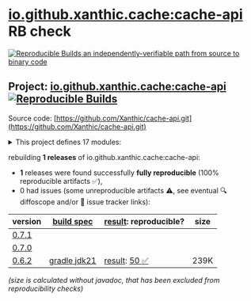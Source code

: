 [io.github.xanthic.cache:cache-api](https://central.sonatype.com/artifact/io.github.xanthic.cache/cache-api/versions) RB check
=======

[![Reproducible Builds](https://reproducible-builds.org/images/logos/rb.svg) an independently-verifiable path from source to binary code](https://reproducible-builds.org/)

## Project: [io.github.xanthic.cache:cache-api](https://central.sonatype.com/artifact/io.github.xanthic.cache/cache-api/versions) [![Reproducible Builds](https://img.shields.io/endpoint?url=https://raw.githubusercontent.com/jvm-repo-rebuild/reproducible-central/master/content/io/github/xanthic/cache/cache-api/badge.json)](https://github.com/jvm-repo-rebuild/reproducible-central/blob/master/content/io/github/xanthic/cache/cache-api/README.md)

Source code: [https://github.com/Xanthic/cache-api.git](https://github.com/Xanthic/cache-api.git)

<details><summary>This project defines 17 modules:</summary>

* [io.github.xanthic.cache:cache-api](https://central.sonatype.com/artifact/io.github.xanthic.cache/cache-api/overview)
* [io.github.xanthic.cache:cache-bom](https://central.sonatype.com/artifact/io.github.xanthic.cache/cache-bom/overview)
* [io.github.xanthic.cache:cache-core](https://central.sonatype.com/artifact/io.github.xanthic.cache/cache-core/overview)
* [io.github.xanthic.cache:cache-jackson](https://central.sonatype.com/artifact/io.github.xanthic.cache/cache-jackson/overview)
* [io.github.xanthic.cache:cache-kotlin](https://central.sonatype.com/artifact/io.github.xanthic.cache/cache-kotlin/overview)
* [io.github.xanthic.cache:cache-provider-androidx](https://central.sonatype.com/artifact/io.github.xanthic.cache/cache-provider-androidx/overview)
* [io.github.xanthic.cache:cache-provider-cache2k](https://central.sonatype.com/artifact/io.github.xanthic.cache/cache-provider-cache2k/overview)
* [io.github.xanthic.cache:cache-provider-caffeine](https://central.sonatype.com/artifact/io.github.xanthic.cache/cache-provider-caffeine/overview)
* [io.github.xanthic.cache:cache-provider-caffeine3](https://central.sonatype.com/artifact/io.github.xanthic.cache/cache-provider-caffeine3/overview)
* [io.github.xanthic.cache:cache-provider-ehcache](https://central.sonatype.com/artifact/io.github.xanthic.cache/cache-provider-ehcache/overview)
* [io.github.xanthic.cache:cache-provider-expiringmap](https://central.sonatype.com/artifact/io.github.xanthic.cache/cache-provider-expiringmap/overview)
* [io.github.xanthic.cache:cache-provider-guava](https://central.sonatype.com/artifact/io.github.xanthic.cache/cache-provider-guava/overview)
* [io.github.xanthic.cache:cache-provider-infinispan](https://central.sonatype.com/artifact/io.github.xanthic.cache/cache-provider-infinispan/overview)
* [io.github.xanthic.cache:cache-provider-infinispan-java11](https://central.sonatype.com/artifact/io.github.xanthic.cache/cache-provider-infinispan-java11/overview)
* [io.github.xanthic.cache:cache-provider-infinispan-java17](https://central.sonatype.com/artifact/io.github.xanthic.cache/cache-provider-infinispan-java17/overview)
* [io.github.xanthic.cache:cache-spring](https://central.sonatype.com/artifact/io.github.xanthic.cache/cache-spring/overview)
* [io.github.xanthic.cache:cache-spring-java17](https://central.sonatype.com/artifact/io.github.xanthic.cache/cache-spring-java17/overview)
</details>

rebuilding **1 releases** of io.github.xanthic.cache:cache-api:
- **1** releases were found successfully **fully reproducible** (100% reproducible artifacts :white_check_mark:),
- 0 had issues (some unreproducible artifacts :warning:, see eventual :mag: diffoscope and/or :memo: issue tracker links):

| version | [build spec](/BUILDSPEC.md) | [result](https://reproducible-builds.org/docs/jvm/): reproducible? | size |
| -- | --------- | ------ | -- |
| [0.7.1](https://central.sonatype.com/artifact/io.github.xanthic.cache/cache-api/0.7.1/pom) | | | |
| [0.7.0](https://central.sonatype.com/artifact/io.github.xanthic.cache/cache-api/0.7.0/pom) | | | |
| [0.6.2](https://central.sonatype.com/artifact/io.github.xanthic.cache/cache-api/0.6.2/pom) | [gradle jdk21](cache-api-0.6.2.buildspec) | [result](cache-api-0.6.2.buildinfo): [50 :white_check_mark: ](cache-api-0.6.2.buildcompare) | 239K |

<i>(size is calculated without javadoc, that has been excluded from reproducibility checks)</i>

